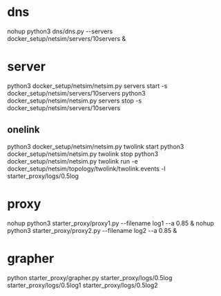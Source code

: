 # dns 
nohup python3 dns/dns.py --servers docker_setup/netsim/servers/10servers &
# server
python3 docker_setup/netsim/netsim.py servers start -s docker_setup/netsim/servers/10servers
python3 docker_setup/netsim/netsim.py servers stop -s docker_setup/netsim/servers/10servers
## onelink
python3 docker_setup/netsim/netsim.py twolink start
python3 docker_setup/netsim/netsim.py twolink stop
python3 docker_setup/netsim/netsim.py twolink run -e docker_setup/netsim/topology/twolink/twolink.events -l starter_proxy/logs/0.5log
# proxy
nohup python3 starter_proxy/proxy1.py --filename log1 --a 0.85 &
nohup python3 starter_proxy/proxy2.py --filename log2 --a 0.85 &
# grapher
python starter_proxy/grapher.py starter_proxy/logs/0.5log starter_proxy/logs/0.5log1 starter_proxy/logs/0.5log2